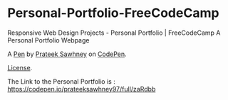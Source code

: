 # Personal-Portfolio-FreeCodeCamp
Responsive Web Design Projects - Personal Portfolio | FreeCodeCamp
A Personal Portfolio Webpage


A [Pen](https://codepen.io/prateeksawhney97/pen/zaRdbb) by [Prateek Sawhney](https://codepen.io/prateeksawhney97) on [CodePen](https://codepen.io).

[License](https://codepen.io/prateeksawhney97/pen/zaRdbb/license).


The Link to the Personal Portfolio is : https://codepen.io/prateeksawhney97/full/zaRdbb
